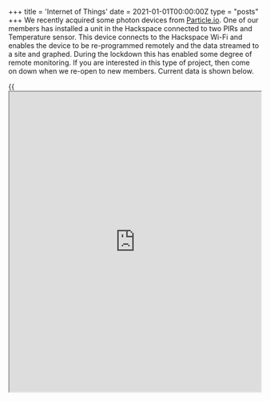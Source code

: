 +++
title = 'Internet of Things'
date = 2021-01-01T00:00:00Z
type = "posts"
+++
We recently acquired some photon devices from [Particle.io](https://particle.io/). One of our members has installed a unit in the Hackspace 
connected to two PIRs and Temperature sensor. This device connects to the Hackspace Wi-Fi and enables the device to be 
re-programmed remotely and the data streamed to a site and graphed. During the lockdown this has enabled some degree of 
remote monitoring. If you are interested in this type of project, then come on down when we re-open to new members. 
Current data is shown below.

{{<iframe src="https://iot.app.initialstate.com/embed/#/tiles/bkt_ak9zll1jt01tsbt" width="100%" height="600px">}}
{{<iframe src="https://iot.app.initialstate.com/embed/#/tiles/bkt_iho81k4iect9l" width="100%" height="600px">}}

